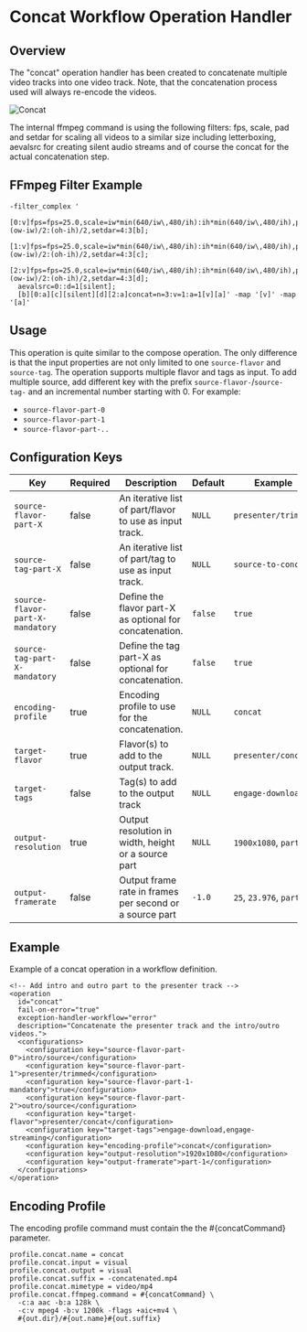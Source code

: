 Concat Workflow Operation Handler
=================================

Overview
--------

The "concat" operation handler has been created to concatenate multiple video tracks into one video track. Note, that
the concatenation process used will always re-encode the videos.

![Concat](Concat.png)

The internal ffmpeg command is using the following filters: fps, scale, pad and setdar for scaling all videos to a
similar size including letterboxing, aevalsrc for creating silent audio streams and of course the concat for the actual
concatenation step.


FFmpeg Filter Example
---------------------

    -filter_complex '
      [0:v]fps=fps=25.0,scale=iw*min(640/iw\,480/ih):ih*min(640/iw\,480/ih),pad=640:480:(ow-iw)/2:(oh-ih)/2,setdar=4:3[b];
      [1:v]fps=fps=25.0,scale=iw*min(640/iw\,480/ih):ih*min(640/iw\,480/ih),pad=640:480:(ow-iw)/2:(oh-ih)/2,setdar=4:3[c];
      [2:v]fps=fps=25.0,scale=iw*min(640/iw\,480/ih):ih*min(640/iw\,480/ih),pad=640:480:(ow-iw)/2:(oh-ih)/2,setdar=4:3[d];
      aevalsrc=0::d=1[silent];
      [b][0:a][c][silent][d][2:a]concat=n=3:v=1:a=1[v][a]' -map '[v]' -map '[a]'

Usage
-----

This operation is quite similar to the compose operation. The only difference is that the input properties are not only
limited to one `source-flavor` and `source-tag`. The operation supports multiple flavor and tags as input.  To add
multiple source, add different key with the prefix `source-flavor-`/`source-tag-` and an incremental number starting
with 0. For example:

* `source-flavor-part-0`
* `source-flavor-part-1`
* `source-flavor-part-..`


Configuration Keys
------------------

|Key                             |Required|Description                                            |Default|Example|
|--------------------------------|--------|-------------------------------------------------------|-------|-------|
|`source-flavor-part-X`          |false   |An iterative list of part/flavor to use as input track.|`NULL` |`presenter/trimmed`|
|`source-tag-part-X`             |false   |An iterative list of part/tag to use as input track.   |`NULL` |`source-to-concate`|
|`source-flavor-part-X-mandatory`|false   |Define the flavor part-X as optional for concatenation.|`false`|`true`|
|`source-tag-part-X-mandatory`   |false   |Define the tag part-X as optional for concatenation.   |`false`|`true`|
|`encoding-profile`              |true    |Encoding profile to use for the concatenation.         |`NULL` |`concat`|
|`target-flavor`                 |true    |Flavor(s) to add to the output track.                  |`NULL` |`presenter/concat`|
|`target-tags`                   |false   |Tag(s) to add to the output track                      |`NULL` |`engage-download`|
|`output-resolution`             |true    |Output resolution in width, height or a source part    |`NULL` |`1900x1080`, `part-1`|
|`output-framerate`              |false   |Output frame rate in frames per second or a source part|`-1.0` |`25`, `23.976`, `part-1`|


Example
-------

Example of a concat operation in a workflow definition.

    <!-- Add intro and outro part to the presenter track -->
    <operation
      id="concat"
      fail-on-error="true"
      exception-handler-workflow="error"
      description="Concatenate the presenter track and the intro/outro videos.">
      <configurations>
        <configuration key="source-flavor-part-0">intro/source</configuration>
        <configuration key="source-flavor-part-1">presenter/trimmed</configuration>
        <configuration key="source-flavor-part-1-mandatory">true</configuration>
        <configuration key="source-flavor-part-2">outro/source</configuration>
        <configuration key="target-flavor">presenter/concat</configuration>
        <configuration key="target-tags">engage-download,engage-streaming</configuration>
        <configuration key="encoding-profile">concat</configuration>
        <configuration key="output-resolution">1920x1080</configuration>
        <configuration key="output-framerate">part-1</configuration>
      </configurations>
    </operation>


Encoding Profile
----------------

The encoding profile command must contain the the #{concatCommand} parameter.

    profile.concat.name = concat
    profile.concat.input = visual
    profile.concat.output = visual
    profile.concat.suffix = -concatenated.mp4
    profile.concat.mimetype = video/mp4
    profile.concat.ffmpeg.command = #{concatCommand} \
      -c:a aac -b:a 128k \
      -c:v mpeg4 -b:v 1200k -flags +aic+mv4 \
      #{out.dir}/#{out.name}#{out.suffix}

